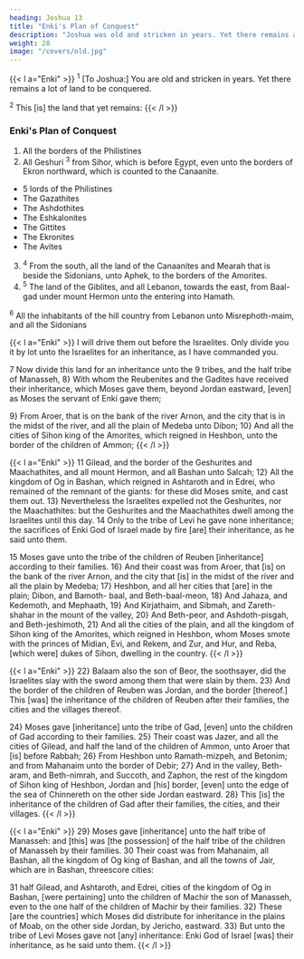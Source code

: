 ```yaml
---
heading: Joshua 13
title: "Enki's Plan of Conquest"
description: "Joshua was old and stricken in years. Yet there remains a lot of land to be conquered"
weight: 28
image: "/covers/old.jpg"
---
```



{{< l a="Enki" >}}
<sup>1</sup> [To Joshua:] You are old and stricken in years. Yet there remains a lot of land to be conquered. 

<sup>2</sup> This [is] the land that yet remains:
{{< /l >}}


### Enki's Plan of Conquest

1. All the borders of the Philistines
2. All Geshuri <sup>3</sup> from Sihor, which is before Egypt, even unto the borders of Ekron northward, which is counted to the Canaanite.
- 5 lords of the Philistines
- The Gazathites
- The Ashdothites
- The Eshkalonites
- The Gittites
- The Ekronites
- The Avites

3. <sup>4</sup> From the south, all the land of the Canaanites and Mearah that is beside the Sidonians, unto Aphek, to the borders of the Amorites.
4. <sup>5</sup> The land of the Giblites, and all Lebanon, towards the east, from Baal-gad under mount Hermon unto the entering into Hamath. 

<sup>6</sup> All the inhabitants of the hill country from Lebanon unto Misrephoth-maim, and all the Sidonians


{{< l a="Enki" >}}
I will drive them out before the Israelites. Only divide you it by lot unto the Israelites for an inheritance, as I have commanded you. 

7 Now divide this land for an inheritance unto the 9 tribes, and the half tribe of Manasseh, 8} With whom the Reubenites and the Gadites have received their inheritance, which Moses gave them, beyond Jordan eastward, [even] as Moses the servant of Enki gave them; 

9} From Aroer, that is on the bank of the river Arnon, and the city that is in the midst of the river, and all the plain of Medeba unto
Dibon; 10} And all the cities of Sihon king of the Amorites, which reigned in Heshbon, unto the border of the children of Ammon; 
{{< /l >}}

{{< l a="Enki" >}}
11 Gilead, and the border of the Geshurites and Maachathites, and all mount Hermon, and all Bashan unto Salcah; 12} All the kingdom of Og in Bashan, which reigned in Ashtaroth and in Edrei, who remained of the remnant of the giants: for these did Moses smite, and cast them out. 13} Nevertheless the Israelites expelled not the Geshurites, nor the Maachathites: but the Geshurites and the Maachathites dwell among the Israelites until this day. 14 Only to the tribe of Levi he gave none inheritance; the sacrifices of Enki God of Israel made by fire [are] their inheritance, as he said unto them.

15 Moses gave unto the tribe of the children of Reuben [inheritance] according to their families. 16} And their coast was from Aroer, that [is] on the bank of the river Arnon, and the city that [is] in the midst of the river and all the plain by Medeba; 17} Heshbon, and all her cities that [are] in the plain; Dibon, and Bamoth- baal, and Beth-baal-meon, 18} And Jahaza, and Kedemoth, and
Mephaath, 19} And Kirjathaim, and Sibmah, and Zareth-shahar in the mount of the valley, 20} And Beth-peor, and Ashdoth-pisgah, and Beth-jeshimoth, 21} And all the cities of the plain, and all the kingdom of Sihon king of the Amorites, which reigned in Heshbon, whom
Moses smote with the princes of Midian, Evi, and Rekem,
and Zur, and Hur, and Reba, [which were] dukes of Sihon,
dwelling in the country.
{{< /l >}}


{{< l a="Enki" >}}
22} Balaam also the son of Beor, the soothsayer, did the Israelites slay with the sword among them that were slain by them. 23} And the border of the children
of Reuben was Jordan, and the border [thereof.] This [was] the inheritance of the children of Reuben after their families, the cities and the villages thereof. 

24} Moses gave [inheritance] unto the tribe of Gad, [even] unto the children of Gad according to their families. 25} Their coast was Jazer, and all the cities of Gilead, and
half the land of the children of Ammon, unto Aroer that [is]
before Rabbah; 26} From Heshbon unto Ramath-mizpeh, and Betonim; and from Mahanaim unto the border
of Debir; 27} And in the valley, Beth-aram, and Beth-nimrah, and Succoth, and Zaphon, the rest of the kingdom of Sihon king of Heshbon, Jordan and [his] border, [even] unto the edge of the sea of Chinnereth on the other side Jordan eastward. 28} This [is] the inheritance of the
children of Gad after their families, the cities, and their villages.
{{< /l >}}

{{< l a="Enki" >}}
29} Moses gave [inheritance] unto the half tribe of Manasseh: and [this] was [the possession] of the half tribe of the children of Manasseh by their families. 30 Their coast was from Mahanaim, all Bashan, all the kingdom of Og king of Bashan, and all the towns of Jair, which are in Bashan, threescore cities: 

31 half Gilead, and Ashtaroth, and Edrei, cities of the kingdom of Og in Bashan, [were pertaining] unto the children of Machir the son of Manasseh, even to the one half of the children of
Machir by their families. 32} These [are the countries]
which Moses did distribute for inheritance in the plains of
Moab, on the other side Jordan, by Jericho, eastward.
33} But unto the tribe of Levi Moses gave not [any]
inheritance: Enki God of Israel [was] their inheritance,
as he said unto them.
{{< /l >}}
